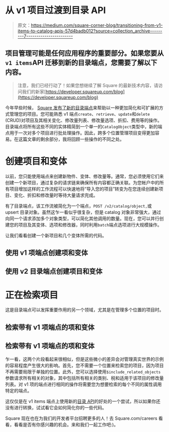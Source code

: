 # 从 v1 项目过渡到目录 API

> 原文：<https://medium.com/square-corner-blog/transitioning-from-v1-items-to-catalog-apis-57d4badb012?source=collection_archive---------7----------------------->

## 项目管理可能是任何应用程序的重要部分。如果您要从`v1 items`API 迁移到新的目录端点，您需要了解以下内容。

> 注意，我们已经行动了！如果您想继续了解 Square 的最新技术内容，请访问我们的新家[https://developer.squareup.com/blog](https://developer.squareup.com/blog)

今年早些时候， [Square 发布了新的目录端点](/square-corner-blog/introducing-the-new-square-catalog-api-3e2ebf254967)来帮助以一种更加简化和可扩展的方式管理您的项目。您可能熟悉 v1 端点`create`、`retrieve`、`update`和`delete` (CRUD)对项目及其相关变化、修改量列表、修改量选项、折扣、费用等的操作。目录端点将所有这些不同的实体精简到一个单一的`CatalogObject`类型中，新的端点用于一次对多个项目进行批处理操作。因此，跨多个位置管理项目变得更加容易。在这篇文章的剩余部分，我将回顾一些操作的不同之处。

# 创建项目和变体

以前，您只能使用端点来创建新物件、变体、修改量等。通常，您必须使用它们来创建一个新项目，通过复杂的请求链来确保所有内容都正确关联。为您帐户中的所有项目增加这样的工作流程可以快速地将“导入您的项目”转变为在您连续创建新项目、变化、折扣和修改量时等待大量请求完成。

有了目录端点，该工作流被简化为一个端点，`POST /v2/catalog/object,`或 upsert 目录对象。虽然这乍一看似乎很复杂，但是 catalog 对象非常强大，通过向同一个请求添加多个对象类型，可以简化其他调用的数量。现在，您可以并行创建您的项目及其变体、选项和修改器，同时利用`batch`端点选项进行大规模操作。

让我们看看创建一个新项目和几个变体所需的代码。

## 使用 v1 项端点创建项和变体

## 使用 v2 目录端点创建项目和变体

# 正在检索项目

这是目录端点可以发挥重要作用的另一个领域，尤其是在管理多个位置的项目时。

## 检索带有 v1 项端点的项和变体

## 检索带有 v1 项端点的项和变体

乍一看，这两个片段看起来很相似，但是这些微小的差异会对管理真实世界的示例的容易程度产生很大的影响。首先，您不需要一个位置来检索您的项目，因为项目不再需要局限于单独的位置。此外，您可以选择使用`$include_related_objects`参数请求所有相关的对象，其中包括所有相关的类别、税和适用于该项目的修改量列表。对 v1 项的端点进行相同的操作将需要您为想要检索的每个不同的属性调用特定的端点。

这仅仅是在 v1 items 端点上使用新的[目录 API](https://docs.connect.squareup.com/api/connect/v2#navsection-catalog)的好处的一个尝试，所以如果你还没有进行转换，试试看它会如何简化你的一些代码。

Square 现在也在为我们的开发者平台招聘更多的人！去 Square.com/careers 看看，看看是否有你感兴趣的机会。来和我们一起工作吧:)。